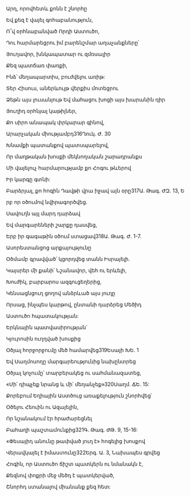 Արդ, որովհետև քոնն է շնորհը


Եվ քեզ է վայել գոհաբանություն,


Ո՜վ օրհնաբանված Որդի Աստուծո,


Դու հարմարեցրու իմ բարենշմար աղաչանքները՝


Յուղավոր, խնկապատար ու զմռսալիր


Քեզ պատճառ փառքի,


Ինձ՝ մեղապարտիս, բուժվելու առիթ:


Տեր Հիսուս, աներևույթ վերքիս մոտեցրու


Ձեթն այս լուսանյութ Եվ մահացու խոցի այս խարանին դիր


Յուղիդ օրհնյալ կաթիլներ,


Քո սիրո անապակ փրկարար գինով,


Արարչական միությամբդ316Ղուկ. Ժ. 30


Խնամքի պատանքով պատսպարելով,


Որ մաղթական խոսքի մեկնողական շարադրանքս


Մի վայելուչ հարմարությամբ քո Հոգու թևերով


Իր կարգը գտնի:


Բարձրյալ, քո հոգին Դավթի վրա իջավ այն օրը317Ա. Թագ. ԺԶ. 13, Ե


րբ որ օծումով նվիրագործվեց.


Սավուղն այլ մարդ դարձավ


Եվ մարգարեների շարքը դասվեց,


Երբ իր գագաթին օծում ստացավ318Ա. Թագ. Ժ. 1-7.


Ասորեստանցոց արքայությունը


Օծմամբ գրավված՝ կցորդվեց տանն Իսրայելի.


Կայսրեր մի քանի՝ Նշանավոր, վեհ ու երևելի,


Խուժիկ, բարբարոս ազգուցեղերից,


Կենսացնցուղ ցողով անձրևած այս յուղը


Որսաց, ինչպես կարթով, ընտանի դարձրեց Մեծիդ


Աստուծո հպատակության:


Երկնային պատվասիրության՝


Կյուրոսին ուղղված խոսքից


Օծյալ հորջորջումը մեծ համարվեց319Եսայի ԽԵ. 1


Եվ Սաղմոսողը մարգարեությունից նախընտրեց


Օծյալ կոչումը՝ տարբերակեց ու սահմանազատեց,


«Մի՛ դիպչեք նրանց և մի՛ մեղանչեք»320Սաղմ. ՃԵ. 15:


Քորեբում Եղիային Աստծուց առաքելություն շնորհվեց՝


Օծելու Հեուին ու Ազայելին,


Որ նշանակում էր հրաժարեցնել


Բահաղի պաշտամունքից321Գ. Թագ. ԺԹ. 9, 15-16:


«Փեսայիդ անունը թափված յուղ է» հոգելից խոսքով


Վերավկայել է իմաստունը322Երգ. Ա. 3, Նախապես գրվեց


Հոգին, որ Աստուծո ճիշտ պատկերն ու նմանակն է,


Քեզնով փոքրի մեջ մեծդ է պատկերված,


Շնորհդ ստանալով միանանք քեզ հետ:
